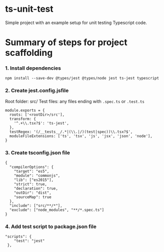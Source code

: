 # ts-unit-test

Simple project with an example setup for unit testing Typescript code.

# Summary of steps for project scaffolding

### 1. Install dependencies

`npm install --save-dev @types/jest @types/node jest ts-jest typescript`

### 2. Create jest.config.jsfile

Root folder: src/
Test files: any files ending with `.spec.ts` or `.test.ts`

```
module.exports = {
  roots: ['<rootDir>/src'],
  transform: {
    '^.+\\.tsx?$': 'ts-jest',
  },
  testRegex: '(/__tests__/.*|(\\.|/)(test|spec))\\.tsx?$',
  moduleFileExtensions: ['ts', 'tsx', 'js', 'jsx', 'json', 'node'],
}
```

### 3. Create tsconfig.json file

```
{
  "compilerOptions": {
    "target": "es5",
    "module": "commonjs",
    "lib": ["es2015"],
    "strict": true,
    "declaration": true,
    "outDir": "dist",
    "sourceMap": true
  },
  "include": ["src/**/*"],
  "exclude": ["node_modules", "**/*.spec.ts"]
}
```

### 4. Add test script to package.json file

```
"scripts": {
    "test": "jest"
 },
```
